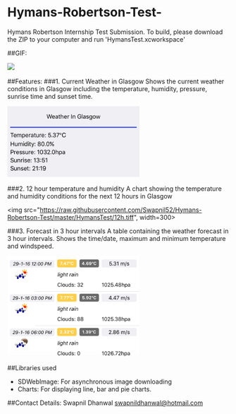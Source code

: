# Hymans-Robertson-Test-
Hymans Robertson Internship Test Submission. To build, please download the ZIP to your computer and run 'HymansTest.xcworkspace'

##GIF:

<img src="http://i.giphy.com/H68lluROaMESI.gif" width=400>

##Features:
###1. Current Weather in Glasgow
Shows the current weather conditions in Glasgow including the temperature, humidity, pressure, sunrise time and sunset time.

<img src="https://raw.githubusercontent.com/Swapnil52/Hymans-Robertson-Test/master/HymansTest/weather.tiff" width=300>

###2. 12 hour temperature and humidity 
A chart showing the temperature and humidity conditions for the next 12 hours in Glasgow

<img src="https://raw.githubusercontent.com/Swapnil52/Hymans-Robertson-Test/master/HymansTest/12h.tiff", width=300>

###3. Forecast in 3 hour intervals
A table containing the weather forecast in 3 hour intervals. Shows the time/date, maximum and minimum temperature and windspeed.

<img src="https://raw.githubusercontent.com/Swapnil52/Hymans-Robertson-Test/master/HymansTest/forecast.tiff" width=300>

##Libraries used
- SDWebImage: For asynchronous image downloading
- Charts: For displaying line, bar and pie charts.

##Contact Details:
Swapnil Dhanwal
swapnildhanwal@hotmail.com
